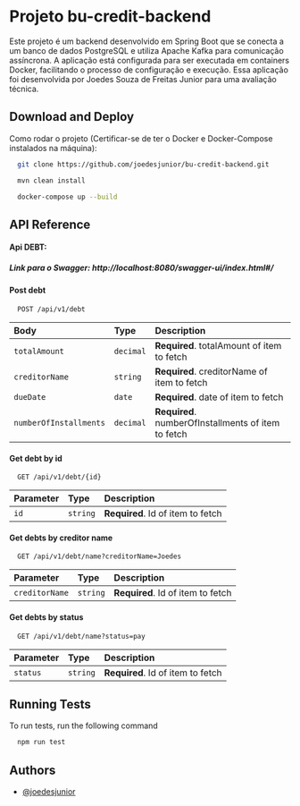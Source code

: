 
# Projeto bu-credit-backend

Este projeto é um backend desenvolvido em Spring Boot que se conecta a um banco de dados PostgreSQL e utiliza Apache Kafka para comunicação assíncrona. A aplicação está configurada para ser executada em containers Docker, facilitando o processo de configuração e execução. Essa aplicação foi desenvolvida por Joedes Souza de Freitas Junior para uma avaliação técnica.


## Download and Deploy

Como rodar o projeto (Certificar-se de ter o Docker e Docker-Compose instalados na máquina):

```bash
  git clone https://github.com/joedesjunior/bu-credit-backend.git
```

```bash
  mvn clean install
```

```bash
  docker-compose up --build
```


## API Reference

#### Api DEBT:

##### Link para o Swagger: http://localhost:8080/swagger-ui/index.html#/

#### Post debt

```http
  POST /api/v1/debt
```

| Body | Type     | Description                       |
| :-------- | :------- | :-------------------------------- |
| `totalAmount`      | `decimal` | **Required**. totalAmount of item to fetch |
| `creditorName`      | `string` | **Required**. creditorName of item to fetch 
| `dueDate`      | `date` | **Required**. date of item to fetch |
| `numberOfInstallments`      | `decimal` | **Required**. numberOfInstallments of item to fetch |

#### Get debt by id

```http
  GET /api/v1/debt/{id}
```

| Parameter | Type     | Description                       |
| :-------- | :------- | :-------------------------------- |
| `id`      | `string` | **Required**. Id of item to fetch |


#### Get debts by creditor name

```http
  GET /api/v1/debt/name?creditorName=Joedes
```

| Parameter | Type     | Description                       |
| :-------- | :------- | :-------------------------------- |
| `creditorName`      | `string` | **Required**. Id of item to fetch ||



#### Get debts by status

```http
  GET /api/v1/debt/name?status=pay
```

| Parameter | Type     | Description                       |
| :-------- | :------- | :-------------------------------- |
| `status`      | `string` | **Required**. Id of item to fetch |


## Running Tests

To run tests, run the following command

```bash
  npm run test
```


## Authors

- [@joedesjunior](https://www.github.com/joedesjunior)

